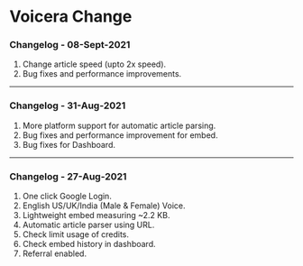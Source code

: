 # Voicera Change

### **Changelog - 08-Sept-2021**
1. Change article speed (upto 2x speed).
2. Bug fixes and performance improvements.
---
### **Changelog - 31-Aug-2021**
1. More platform support for automatic article parsing.
2. Bug fixes and performance improvement for embed.
3. Bug fixes for Dashboard.
---
### **Changelog - 27-Aug-2021**
1. One click Google Login.
2. English US/UK/India (Male & Female) Voice.
3. Lightweight embed measuring ~2.2 KB.
4. Automatic article parser using URL.
5. Check limit usage of credits.
6. Check embed history in dashboard.
7. Referral enabled.
